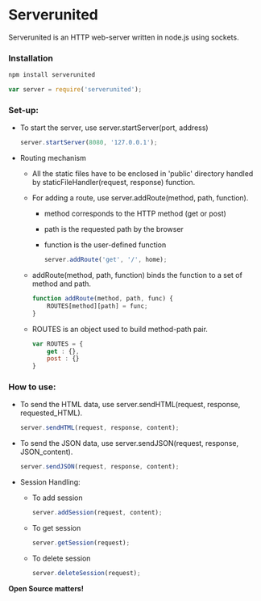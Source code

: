 # Serverunited

Serverunited is an HTTP web-server written in node.js using sockets.

### Installation

```sh
npm install serverunited
```

```js
var server = require('serverunited');
```

### Set-up:

 - To start the server, use server.startServer(port, address)

    ```js
    server.startServer(8080, '127.0.0.1');
    ```

 - Routing mechanism

    - All the static files have to be enclosed in 'public' directory handled by staticFileHandler(request, response) function.

    - For adding a route, use server.addRoute(method, path, function).

      - method corresponds to the HTTP method (get or post)
      - path is the requested path by the browser
      - function is the user-defined function

        ```js
        server.addRoute('get', '/', home);
        ```

    - addRoute(method, path, function) binds the function to a set of method and path.
        ```js
        function addRoute(method, path, func) {
            ROUTES[method][path] = func;
        }
        ```

    - ROUTES is an object used to build method-path pair.
        ```js
        var ROUTES = {
            get : {},
            post : {}
        }
        ```

### How to use:        

- To send the HTML data, use server.sendHTML(request, response, requested_HTML).
    ```js
    server.sendHTML(request, response, content);
    ```

- To send the JSON data, use server.sendJSON(request, response, JSON_content).
    ```js
    server.sendJSON(request, response, content);
    ```

- Session Handling:
    - To add session
        ```js
        server.addSession(request, content);
        ```

    - To get session
        ```js
        server.getSession(request);
        ```

    - To delete session
        ```js
        server.deleteSession(request);
        ```




**Open Source matters!**
